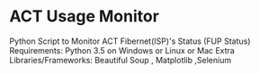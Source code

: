 # ACT Usage Monitor
Python Script to Monitor ACT Fibernet(ISP)'s Status (FUP Status)
Requirements: Python 3.5 on Windows or Linux or Mac
Extra Libraries/Frameworks: Beautiful Soup , Matplotlib ,Selenium
